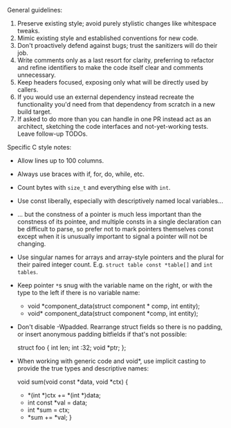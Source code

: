 General guidelines:
1) Preserve existing style; avoid purely stylistic changes like whitespace tweaks.
2) Mimic existing style and established conventions for new code.
3) Don't proactively defend against bugs; trust the sanitizers will do their job.
4) Write comments only as a last resort for clarity, preferring to refactor and
   refine identifiers to make the code itself clear and comments unnecessary.
5) Keep headers focused, exposing only what will be directly used by callers.
6) If you would use an external dependency instead recreate the functionality
   you'd need from that dependency from scratch in a new build target.
7) If asked to do more than you can handle in one PR instead act as an architect,
   sketching the code interfaces and not-yet-working tests.  Leave follow-up TODOs.

Specific C style notes:
- Allow lines up to 100 columns.
- Always use braces with if, for, do, while, etc.
- Count bytes with `size_t` and everything else with `int`.
- Use const liberally, especially with descriptively named local variables...
- ... but the constness of a pointer is much less important than the constness
  of its pointee, and multiple consts in a single declaration can be difficult
  to parse, so prefer not to mark pointers themselves const except when it is
  unusually important to signal a pointer will not be changing.
- Use singular names for arrays and array-style pointers and the plural for their
  paired integer count.  E.g. `struct table const *table[]` and `int tables`.
- Keep pointer `*`s snug with the variable name on the right,
  or with the type to the left if there is no variable name:

    - void *component_data(struct component * comp, int entity);
    + void* component_data(struct component *comp, int entity);

- Don't disable -Wpadded.  Rearrange struct fields so there is no padding,
  or insert anonymous padding bitfields if that's not possible:

    struct foo {
        int   len;
        int   :32;
        void *ptr;
    };

- When working with generic code and void*, use implicit casting to provide the
  true types and descriptive names:

     void sum(void const *data, void *ctx) {
    -    *(int *)ctx += *(int *)data;
    +    int const *val = data;
    +    int       *sum = ctx;
    +    *sum += *val;
     }
